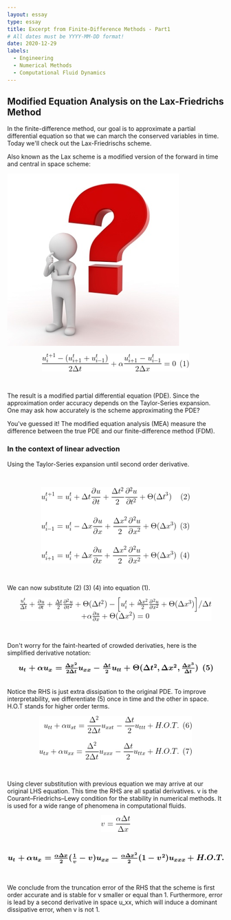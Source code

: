```yaml
---
layout: essay
type: essay
title: Excerpt from Finite-Difference Methods - Part1
# All dates must be YYYY-MM-DD format!
date: 2020-12-29
labels:
  - Engineering
  - Numerical Methods
  - Computational Fluid Dynamics
---
```


## Modified Equation Analysis on the Lax-Friedrichs Method

In the finite-difference method, our goal is to approximate a partial differential equation so that we can march the conserved variables in time. Today we'll check out the Lax-Friedrischs scheme.

Also known as the Lax scheme is a modified version of the forward in time and central in space scheme:
<br />

<img class="ui medium right floated image" src="../images/question-mark-guy.jpeg">

<p align="center">
<img src="../images/MAE-Lax.gif">
</p>

<br />

The result is a modified partial differential equation (PDE). Since the approximation order accuracy depends on the Taylor-Series expansion. One may ask how accurately is the scheme approximating the PDE?


You've guessed it! The modified equation analysis (MEA) measure the difference between the true PDE and our finite-difference method (FDM).

### In the context of linear advection

Using the Taylor-Series expansion until second order derivative.

<br />

<p align="center">
<img src="../images/T-S_expansion.gif">
</p>
    
<br />

We can now substitute (2) (3) (4) into equation (1).

<p align="center">
<img src="../images/MAE_Lax_subs.gif">
</p>


<br />

Don't worry for the faint-hearted of crowded derivaties, here is the simplified derivative notation:

<p align="center">
<img src="../images/MAE_Lax_simplified.gif">
</p>


<br />
Notice the RHS is just extra dissipation to the original PDE. To improve interpretability, we differentiate (5) once in time and the other in space. H.O.T stands for higher order terms.

<p align="center">
<img src="../images/MAE_differentiate.gif">
</p>

<br />

Using clever substitution with previous equation we may arrive at our original LHS equation. This time the RHS are all spatial derivatives. v is the Courant–Friedrichs–Lewy condition for the stability in numerical methods. It is used for a wide range of phenomena in computational fluids.

<p align="center">
<img src="../images/MAE-CFL.gif">
</p>

<br />

<p align="center">
<img src="../images/MAE-Finale.gif">
</p>

<br />

We conclude from the truncation error of the RHS that the scheme is first order accurate and is stable for v smaller or equal than 1. Furthermore, error is lead by a second derivative in space u_xx, which will induce a dominant dissipative error, when v is not 1.
